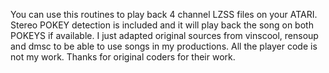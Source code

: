 You can use this routines to play back 4 channel LZSS files on your ATARI.
Stereo POKEY detection is included and it will play back the song on both POKEYS if available.
I just adapted original sources from vinscool, rensoup and dmsc to be able to use songs in my productions.
All the player code is not my work. Thanks for original coders for their work.
